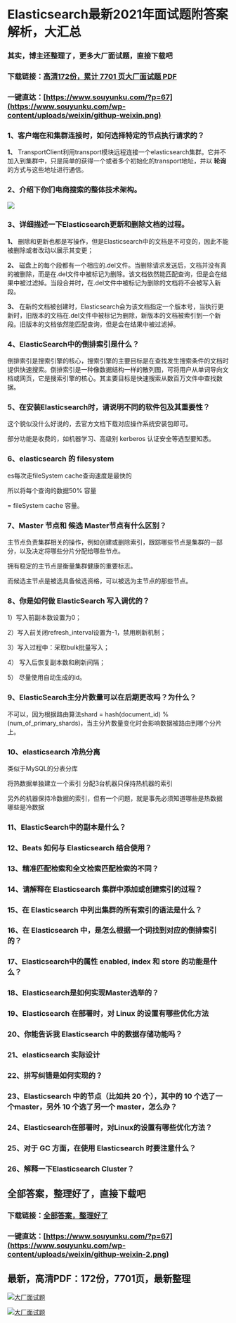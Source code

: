 # Elasticsearch最新2021年面试题附答案解析，大汇总

### 其实，博主还整理了，更多大厂面试题，直接下载吧

### 下载链接：[高清172份，累计 7701 页大厂面试题  PDF](https://github.com/souyunku/DevBooks/blob/master/docs/index.md)

### 一键直达：[https://www.souyunku.com/?p=67](https://www.souyunku.com/wp-content/uploads/weixin/githup-weixin.png)



### 1、客户端在和集群连接时，如何选择特定的节点执行请求的？

**1、** TransportClient利用transport模块远程连接一个elasticsearch集群。它并不加入到集群中，只是简单的获得一个或者多个初始化的transport地址，并以 **轮询** 的方式与这些地址进行通信。


### 2、介绍下你们电商搜索的整体技术架构。

![](https://gitee.com/souyunkutech/souyunku-home/raw/master/images/souyunku-web/2019/08/0820/02/img_3.png#alt=img%5C_3.png)


### 3、详细描述一下Elasticsearch更新和删除文档的过程。

**1、** 删除和更新也都是写操作，但是Elasticsearch中的文档是不可变的，因此不能被删除或者改动以展示其变更；

**2、** 磁盘上的每个段都有一个相应的.del文件。当删除请求发送后，文档并没有真的被删除，而是在.del文件中被标记为删除。该文档依然能匹配查询，但是会在结果中被过滤掉。当段合并时，在.del文件中被标记为删除的文档将不会被写入新段。

**3、** 在新的文档被创建时，Elasticsearch会为该文档指定一个版本号，当执行更新时，旧版本的文档在.del文件中被标记为删除，新版本的文档被索引到一个新段。旧版本的文档依然能匹配查询，但是会在结果中被过滤掉。


### 4、ElasticSearch中的倒排索引是什么？

倒排索引是搜索引擎的核心，搜索引擎的主要目标是在查找发生搜索条件的文档时提供快速搜索。倒排索引是一种像数据结构一样的散列图，可将用户从单词导向文档或网页，它是搜索引擎的核心。其主要目标是快速搜索从数百万文件中查找数据。


### 5、在安装Elasticsearch时，请说明不同的软件包及其重要性？

这个貌似没什么好说的，去官方文档下载对应操作系统安装包即可。

部分功能是收费的，如机器学习、高级别 kerberos 认证安全等选型要知悉。


### 6、elasticsearch 的 filesystem

es每次走fileSystem cache查询速度是最快的

所以将每个查询的数据50% 容量

= fileSystem cache 容量。


### 7、Master 节点和 候选 Master节点有什么区别？

主节点负责集群相关的操作，例如创建或删除索引，跟踪哪些节点是集群的一部分，以及决定将哪些分片分配给哪些节点。

拥有稳定的主节点是衡量集群健康的重要标志。

而候选主节点是被选具备候选资格，可以被选为主节点的那些节点。


### 8、你是如何做 ElasticSearch 写入调优的？

1）写入前副本数设置为0；

2）写入前关闭refresh_interval设置为-1，禁用刷新机制；

3）写入过程中：采取bulk批量写入；

4） 写入后恢复副本数和刷新间隔；

5） 尽量使用自动生成的id。


### 9、ElasticSearch主分片数量可以在后期更改吗？为什么？

不可以，因为根据路由算法shard = hash(document_id) % (num_of_primary_shards)，当主分片数量变化时会影响数据被路由到哪个分片上。


### 10、elasticsearch 冷热分离

类似于MySQL的分表分库

将热数据单独建立一个索引 分配3台机器只保持热机器的索引

另外的机器保持冷数据的索引，但有一个问题，就是事先必须知道哪些是热数据 哪些是冷数据


### 11、ElasticSearch中的副本是什么？
### 12、Beats 如何与 Elasticsearch 结合使用？
### 13、精准匹配检索和全文检索匹配检索的不同？
### 14、请解释在 Elasticsearch 集群中添加或创建索引的过程？
### 15、在 Elasticsearch 中列出集群的所有索引的语法是什么？
### 16、在 Elasticsearch 中，是怎么根据一个词找到对应的倒排索引的？
### 17、Elasticsearch中的属性 enabled, index 和 store 的功能是什么？
### 18、Elasticsearch是如何实现Master选举的？
### 19、Elasticsearch 在部署时，对 Linux 的设置有哪些优化方法
### 20、你能告诉我 Elasticsearch 中的数据存储功能吗？
### 21、elasticsearch 实际设计
### 22、拼写纠错是如何实现的？
### 23、Elasticsearch 中的节点（比如共 20 个），其中的 10 个选了一个master，另外 10 个选了另一个 master，怎么办？
### 24、Elasticsearch在部署时，对Linux的设置有哪些优化方法？
### 25、对于 GC 方面，在使用 Elasticsearch 时要注意什么？
### 26、解释一下Elasticsearch Cluster？




## 全部答案，整理好了，直接下载吧

### 下载链接：[全部答案，整理好了](https://www.souyunku.com/wp-content/uploads/weixin/githup-weixin-2.png)

### 一键直达：[https://www.souyunku.com/?p=67](https://www.souyunku.com/wp-content/uploads/weixin/githup-weixin-2.png)


## 最新，高清PDF：172份，7701页，最新整理

[![大厂面试题](https://www.souyunku.com/wp-content/uploads/weixin/mst.png "架构师专栏")](https://www.souyunku.com/wp-content/uploads/weixin/githup-weixin.png "架构师专栏")

[![大厂面试题](https://www.souyunku.com/wp-content/uploads/weixin/githup-weixin.png "架构师专栏")](https://www.souyunku.com/wp-content/uploads/weixin/githup-weixin.png "架构师专栏")

